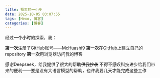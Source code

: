 ```yaml
---
title: 探索的一小步
date: 2025-10-05 03:07:55
tags: [Hexo, 博客]
categories: [博客]
---
```

经过**一个小时**的探索，我：

**第一次**注册了GitHub账号——McHuashi9
**第一次**在GitHub上建立自己的repository
**第一次**用浏览器访问我的博客

感谢Deepseek，给我提供了很大的帮助~~供我抄袭~~
不得不感叹科技进步给我们带来的便利——要是没有大语言模型的帮助，也许我要几天才能完成这些工作

